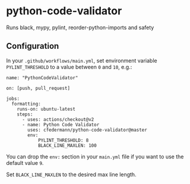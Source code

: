 # python-code-validator
Runs black, mypy, pylint, reorder-python-imports and safety

## Configuration
In your `.github/workflows/main.yml`, set environment variable `PYLINT_THRESHOLD` to a value between `0` and `10`, e.g.:

    name: "PythonCodeValidator"
    
    on: [push, pull_request]
    
    jobs:
      formatting:
        runs-on: ubuntu-latest
        steps:
          - uses: actions/checkout@v2
          - name: Python Code Validator
            uses: cfedermann/python-code-validator@master
            env:
                PYLINT_THRESHOLD: 8
                BLACK_LINE_MAXLEN: 100

You can drop the `env:` section in your `main.yml` file if you want to use the default value `9`.

Set `BLACK_LINE_MAXLEN` to the desired max line length.
